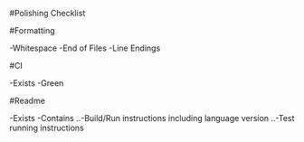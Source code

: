 #Polishing Checklist

#Formatting

-Whitespace
-End of Files
-Line Endings

#CI

-Exists
-Green

#Readme

-Exists
-Contains
..-Build/Run instructions including language version
..-Test running instructions


